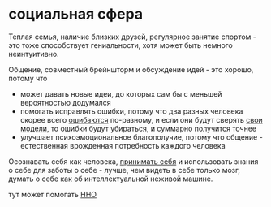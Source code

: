 # социальная сфера
Теплая семья, наличие близких друзей, регулярное занятие спортом - это тоже способствует гениальности, хотя может быть немного неинтуитивно.

Общение, совместный брейншторм и обсуждение идей - это хорошо, потому что 

*   может давать новые идеи, до которых сам бы с меньшей вероятностью додумался
*   помогать исправлять ошибки, потому что два разных человека скорее всего [ошибаются](%D0%9F%D0%B5%D1%80%D0%B2%D0%BE%D1%81%D0%B8%D1%81%D1%82%D0%B5%D0%BC%D0%BD%D0%BE%D0%B5%20%D0%BC%D1%8B%D1%88%D0%BB%D0%B5%D0%BD%D0%B8%D0%B5) по-разному, и если они будут сверять [свои модели](%D0%BA%D0%B0%D1%80%D1%82%D0%B0%20%D0%B8%20%D1%82%D0%B5%D1%80%D1%80%D0%B8%D1%82%D0%BE%D1%80%D0%B8%D1%8F), то ошибки будут убираться, и суммарно получится точнее
*   улучшает психоэмоциональное благополучие, потому что общение - естественная врожденная потребность каждого человека

Осознавать себя как человека, [принимать себя](%D0%B1%D0%B5%D0%B7%D0%BE%D1%86%D0%B5%D0%BD%D0%BE%D1%87%D0%BD%D0%BE%D1%81%D1%82%D1%8C%20%D1%81%D1%83%D0%B6%D0%B4%D0%B5%D0%BD%D0%B8%D0%B9) и использовать знания о себе для заботы о себе - лучше, чем видеть в себе только мозг, думать о себе как об интеллектуальной неживой машине.

тут может помогать [ННО](zettelkasten/%D0%B0%D0%BD%D0%B8%D1%87%D1%87%D0%B0/%D0%A3%D1%81%D1%82%D0%B0%D0%BD%D0%BE%D0%B2%D0%BA%D0%B0%20%D0%BD%D0%B0%20%D1%80%D0%BE%D1%81%D1%82/%D0%A3%D0%B1%D0%B5%D0%B6%D0%B4%D0%B5%D0%BD%D0%B8%D1%8F%20%D0%B4%D0%BE%D0%BB%D0%B6%D0%BD%D1%8B%20%D0%BE%D0%BA%D1%83%D0%BF%D0%B0%D1%82%D1%8C%D1%81%D1%8F/%D0%9D%D0%9D%D0%9E)